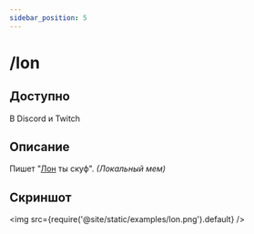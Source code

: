 ```yaml
---
sidebar_position: 5
---
```


# /lon

## Доступно

В Discord и Twitch

## Описание

Пишет "[Лон](https://taplink.cc/tipolon) ты скуф".
*(Локальный мем)*

## Скриншот
<img src={require('@site/static/examples/lon.png').default} />
